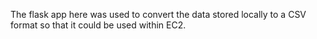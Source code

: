 The flask app here was used to convert the data stored locally to a CSV format so that it could be used within EC2.
